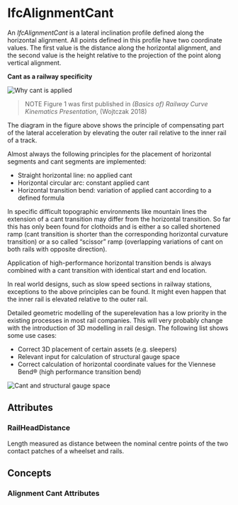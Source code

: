 # IfcAlignmentCant

An _IfcAlignmentCant_ is a lateral inclination profile defined along the horizontal alignment. All points defined in this profile have two coordinate values. The first value is the distance along the horizontal alignment, and the second value is the height relative to the projection of the point along vertical alignment.<!-- end of definition -->


**Cant as a railway specificity**

![Why cant is applied](../../../../figures/ifcalignmentcant_wojtczak_2018.png "Figure 1 — Cant - compensation for lateral acceleration.")

> NOTE Figure 1 was first published in _(Basics of) Railway Curve Kinematics Presentation_, (Wojtczak 2018)

The diagram in the figure above shows the principle of compensating part of the lateral acceleration by elevating the outer rail relative to the inner rail of a track.

Almost always the following principles for the placement of horizontal segments and cant segments are implemented:

* Straight horizontal line: no applied cant
* Horizontal circular arc: constant applied cant
* Horizontal transition bend: variation of applied cant according to a defined formula

In specific difficult topographic environments like mountain lines the extension of a cant transition may differ from the horizontal transition. So far this has only been found for clothoids and is either a so called shortened ramp (cant transition is shorter than the corresponding horizontal curvature transition) or a so called “scissor” ramp (overlapping variations of cant on both rails with opposite direction).

Application of high-performance horizontal transition bends is always combined with a cant transition with identical start and end location.

In real world designs, such as slow speed sections in railway stations, exceptions to the above principles can be found. It might even happen that the inner rail is elevated relative to the outer rail.

Detailed geometric modelling of the superelevation has a low priority in the existing processes in most rail companies. This will very probably change with the introduction of 3D modelling in rail design. The following list shows some use cases:

* Correct 3D placement of certain assets (e.g. sleepers)
* Relevant input for calculation of structural gauge space
* Correct calculation of horizontal coordinate values for the Viennese Bend® (high performance transition bend)



![Cant and structural gauge space](../../../../figures/ifcalignmentcant_structural_gauge_and_cant.png "Figure 2 — Cant and structural gauge space")

## Attributes

### RailHeadDistance
Length measured as distance between the nominal centre points of the two contact patches of a wheelset and rails.

## Concepts

### Alignment Cant Attributes



